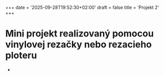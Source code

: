 +++
date = '2025-09-28T19:52:30+02:00'
draft = false
title = 'Projekt 2'
+++

# Mini projekt realizovaný pomocou vinylovej rezačky nebo rezacieho ploteru

-